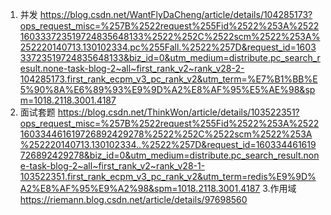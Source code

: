 1. 并发 https://blog.csdn.net/WantFlyDaCheng/article/details/104285173?ops_request_misc=%257B%2522request%255Fid%2522%253A%2522160333723519724835648133%2522%252C%2522scm%2522%253A%252220140713.130102334.pc%255Fall.%2522%257D&request_id=160333723519724835648133&biz_id=0&utm_medium=distribute.pc_search_result.none-task-blog-2~all~first_rank_v2~rank_v28-2-104285173.first_rank_ecpm_v3_pc_rank_v2&utm_term=%E7%B1%BB%E5%90%8A%E6%89%93%E9%9D%A2%E8%AF%95%E5%AE%98&spm=1018.2118.3001.4187
2. 面试套题 https://blog.csdn.net/ThinkWon/article/details/103522351?ops_request_misc=%257B%2522request%255Fid%2522%253A%2522160334461619726892429278%2522%252C%2522scm%2522%253A%252220140713.130102334..%2522%257D&request_id=160334461619726892429278&biz_id=0&utm_medium=distribute.pc_search_result.none-task-blog-2~all~first_rank_v2~rank_v28-1-103522351.first_rank_ecpm_v3_pc_rank_v2&utm_term=redis%E9%9D%A2%E8%AF%95%E9%A2%98&spm=1018.2118.3001.4187
3.作用域 https://riemann.blog.csdn.net/article/details/97698560
